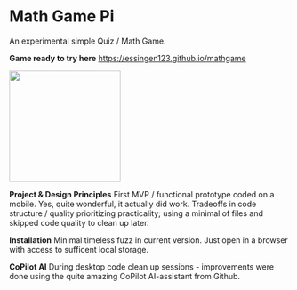 # Math Game Pi
An experimental simple Quiz / Math Game. 

**Game ready to try here**
https://essingen123.github.io/mathgame

<img src="https://user-images.githubusercontent.com/20803840/151665677-3da049d3-4c5d-4935-b8e2-8b85fb4a1cd8.png" width="200" />

**Project & Design Principles**
First MVP / functional prototype coded on a mobile. Yes, quite
wonderful, it actually did work. 
 Tradeoffs in code structure / quality prioritizing practicality; using a minimal of files
 and skipped code quality to clean up later.  
 
**Installation** 
 Minimal timeless fuzz in current version. Just open in a browser with access to sufficent local storage. 
 
**CoPilot AI** 
During desktop code clean up sessions - improvements were done using 
the quite amazing CoPilot AI-assistant from Github. 




